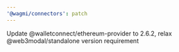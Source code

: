 ```yaml
---
'@wagmi/connectors': patch
---
```


Update @walletconnect/ethereum-provider to 2.6.2, relax @web3modal/standalone version requirement
